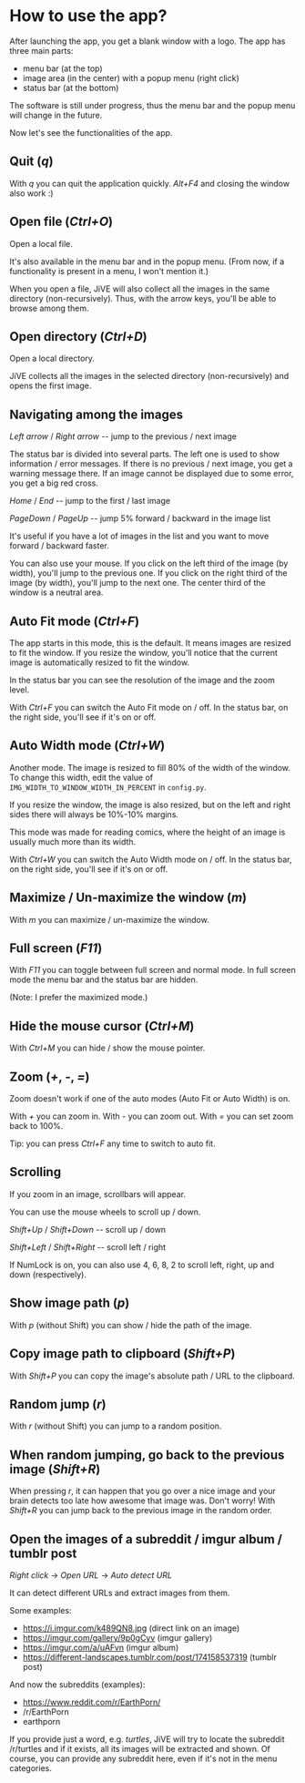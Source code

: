 How to use the app?
===================

After launching the app, you get a blank window with a logo.
The app has three main parts:
* menu bar (at the top)
* image area (in the center) with a popup menu (right click)
* status bar (at the bottom)

The software is still under progress, thus the menu bar and the
popup menu will change in the future.

Now let's see the functionalities of the app.

Quit (*q*)
----------

With *q* you can quit the application quickly. *Alt+F4* and closing
the window also work :)

Open file (*Ctrl+O*)
--------------------

Open a local file.

It's also available in the menu bar and
in the popup menu. (From now, if a functionality is present
in a menu, I won't mention it.)

When you open a file, JiVE will also collect all the images in the
same directory (non-recursively). Thus, with the arrow keys, you'll
be able to browse among them.

Open directory (*Ctrl+D*)
-------------------------

Open a local directory.

JiVE collects all the images in the selected directory (non-recursively)
and opens the first image.

Navigating among the images
---------------------------

*Left arrow* / *Right arrow* -- jump to the previous / next image

The status bar is divided into several parts. The left one is used to
show information / error messages. If there is no previous / next image,
you get a warning message there. If an image cannot be displayed due to
some error, you get a big red cross.

*Home* / *End* -- jump to the first / last image

*PageDown* / *PageUp* -- jump 5% forward / backward in the image list

It's useful if you have a lot of images in the list and you want to move
forward / backward faster.

You can also use your mouse. If you click on the left third of the image (by width),
you'll jump to the previous one. If you click on the right third of the image (by width),
you'll jump to the next one. The center third of the window is a neutral area.

Auto Fit mode (*Ctrl+F*)
------------------------

The app starts in this mode, this is the default. It means images are resized
to fit the window. If you resize the window, you'll notice that the current image
is automatically resized to fit the window.

In the status bar you can see the resolution of the image and the zoom level.

With *Ctrl+F* you can switch the Auto Fit mode on / off. In the status bar, on
the right side, you'll see if it's on or off.

Auto Width mode (*Ctrl+W*)
--------------------------

Another mode. The image is resized to fill 80% of the width of the window.
To change this width, edit the value of `IMG_WIDTH_TO_WINDOW_WIDTH_IN_PERCENT`
in `config.py`.

If you resize the window, the image is also resized, but on the left and right
sides there will always be 10%-10% margins.

This mode was made for reading comics, where the height of an image is usually
much more than its width.

With *Ctrl+W* you can switch the Auto Width mode on / off. In the status bar, on
the right side, you'll see if it's on or off.

Maximize / Un-maximize the window (*m*)
---------------------------------------

With *m* you can maximize / un-maximize the window.

Full screen (*F11*)
-------------------

With *F11* you can toggle between full screen and normal mode.
In full screen mode the menu bar and the status bar are hidden.

(Note: I prefer the maximized mode.)

Hide the mouse cursor (*Ctrl+M*)
--------------------------------

With *Ctrl+M* you can hide / show the mouse pointer.

Zoom (*+*, *-*, *=*)
--------------------

Zoom doesn't work if one of the auto modes (Auto Fit or Auto Width) is on.

With *+* you can zoom in. With *-* you can zoom out. With *=* you can set zoom back to 100%.

Tip: you can press *Ctrl+F* any time to switch to auto fit.

Scrolling
---------

If you zoom in an image, scrollbars will appear.

You can use the mouse wheels to scroll up / down.

*Shift+Up* / *Shift+Down* -- scroll up / down

*Shift+Left* / *Shift+Right* -- scroll left / right

If NumLock is on, you can also use 4, 6, 8, 2 to scroll left, right, up and down (respectively).

Show image path (*p*)
---------------------

With *p* (without Shift) you can show / hide the path of the image.

Copy image path to clipboard (*Shift+P*)
----------------------------------------

With *Shift+P* you can copy the image's absolute path / URL to the clipboard.

Random jump (*r*)
-----------------

With *r* (without Shift) you can jump to a random position.

When random jumping, go back to the previous image (*Shift+R*)
--------------------------------------------------------------

When pressing *r*, it can happen that you go over a nice image
and your brain detects too late how awesome that image was. Don't worry!
With *Shift+R* you can jump back to the previous image in the random order.

Open the images of a subreddit / imgur album / tumblr post
----------------------------------------------------------

*Right click* -> *Open URL* -> *Auto detect URL*

It can detect different URLs and extract images from them.

Some examples:
* https://i.imgur.com/k489QN8.jpg (direct link on an image)
* https://imgur.com/gallery/9p0gCyv (imgur gallery)
* https://imgur.com/a/uAFvn (imgur album)
* https://different-landscapes.tumblr.com/post/174158537319 (tumblr post)

And now the subreddits (examples):
* https://www.reddit.com/r/EarthPorn/
* /r/EarthPorn
* earthporn

If you provide just a word, e.g. *turtles*, JiVE will try to locate the
subreddit /r/turtles and if it exists, all its images will be extracted
and shown. Of course, you can provide any subreddit here, even if it's
not in the menu categories.
